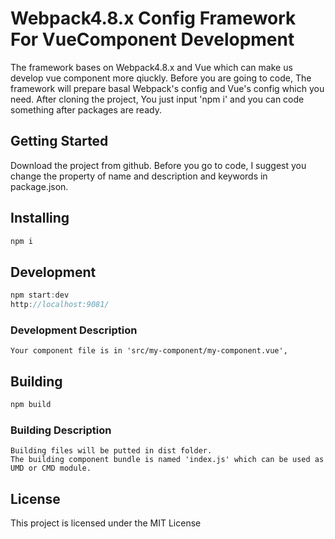 # Webpack4.8.x Config Framework For VueComponent Development
The framework bases on Webpack4.8.x and Vue which can make us develop vue component more qiuckly. Before you are going to code, The framework will prepare basal Webpack's config and Vue's config which you need. After cloning the project, You just input 'npm i' and you can code something after packages are ready.
## Getting Started
Download the project from github. Before you go to code, I suggest you change the property of name and description and keywords in package.json.
## Installing
```js
npm i
```
## Development
```js
npm start:dev
http://localhost:9081/
```
### Development Description
```
Your component file is in 'src/my-component/my-component.vue',
```
## Building
```js
npm build
```
### Building Description
```
Building files will be putted in dist folder.
The building component bundle is named 'index.js' which can be used as UMD or CMD module.
```
## License
This project is licensed under the MIT License